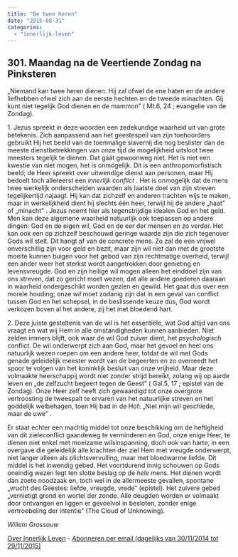 ```yaml
---
title: "De twee heren"
date: "2015-08-31"
categories: 
  - "innerlijk-leven"
---
```


## 301\. Maandag na de Veertiende Zondag na Pinksteren

„Niemand kan twee heren dienen. Hij zal ofwel de ene haten en de andere liefhebben ofwel zich aan de eerste hechten en de tweede minachten. Gij kunt niet tegelijk God dienen en de mammon” ( Mt.6, 24 ; evangelie van de Zondag).

1\. Jezus spreekt in deze woorden een zedekundige waarheid uit van grote betekenis. Zich aanpassend aan het geestespeil van zijn toehoorders gebruikt Hij het beeld van de toenmalige slavernij die nog beslister dan de meeste dienstbetrekkingen van onze tijd de mogelijkheid uitsloot twee meesters tegelijk te dienen. Dat gáát gewoonweg niet. Het is niet een kwestie van niet mogen, het is onmógelijk. Dit is een anthropomorfistisch beeld; de Heer spreekt over uitwendige dienst aan personen, maar Hij bedoelt toch allereerst een _innerlijk conflict_ . Het is onmogelijk dat de mens twee werkelijk onderscheiden waarden als laatste doel van zijn streven tegelijkertijd najaagt. Hij kan dat zichzelf en anderen trachten wijs te maken, maar in werkelijkheid dient hij slechts één heer, terwijl hij de andere „haat” of „minacht” . Jezus noemt hier als tegenstrijdige idealen God en het geld. Men kan deze algemene waarheid natuurlijk ook toepassen op andere dingen: God en de eigen wil, God en de eer der mensen en zo verder. Het kan ook een op zichzelf beschouwd geringe waarde zijn die zich tegenover Gods wil stelt. Dit hangt af van de concrete mens. Zo zal de een vrijwel onverschillig zijn voor geld en bezit, maar zijn wil niet dan met de grootste moeite kunnen buigen voor het gebod van zijn rechtmatige overheid, terwijl een ander weer het sterkst wordt aangetrokken door genieting en levensvreugde. God en zijn heilige wil mogen alleen het einddoel zijn van ons streven, dat zo gericht moet wezen, dat alle andere goederen daaraan in waarheid ondergeschikt worden gezien en gewild. Het gaat dus over een morele houding; onze _wil_ moet zodanig zijn dat in een geval van conflict tussen God en het schepsel, in de beslissende keuze dus, God wordt verkozen boven al het andere, zij het met bloedend hart.

2\. Deze juiste gesteltenis van de wil is het essentiële, wat God altijd van ons vraagt en wat wij Hem in alle omstandigheden kunnen aanbieden. Niet zelden immers blijft, ook waar de wil God zuiver dient, het _psychologisch_ conflict. De wil onderwerpt zich aan God, maar het gevoel en heel ons natuurlijk wezen roepen om een andere heer, totdat de wil met Gods genade geleidelijk meester wordt van de begeerten en zo overreedt het spoor te volgen van het koninklijk besluit van onze vrijheid. Maar deze volmaakte heerschappij wordt niet zonder strijd bereikt, zolang wij op aarde leven en „de zelfzucht begeert tegen de Geest” ( Gal.5, 17 ; epistel van de Zondag). Onze Heer zelf heeft zich gewaardigd tot onze overgrote vertroosting de tweespalt te ervaren van het natuurlijke streven en het goddelijk welbehagen, toen Hij bad in de Hof: „Niet mijn wil geschiede, maar de uwe” .

Er staat echter een machtig middel tot onze beschikking om de heftigheid van dit zieleconflict gaandeweg te verminderen en God, onze enige Heer, te dienen niet enkel met moeizame wilsinspanning, doch ook van harte, in een overgave die geleidelijk alle krachten der ziel Hem met vreugde onderwerpt, niet langer alleen als plichtsvervulling, maar met bloedwarme liefde. Dit middel is het inwendig gebed. Het voortdurend innig schouwen op Gods oneindig wezen legt ten slotte beslag op de _hele_ mens. Het dienen wordt dan zoete noodzaak en, toch wel in de allermeeste gevallen, spontane „vrucht des Geestes: liefde, vreugde, vrede” (epistel). Het zuivere gebed „vernietigt grond en wortel der zonde. Alle deugden worden er volmaakt door ontvangen en liggen er gevoelvol in besloten, zonder enige vertroebeling der intentie” (The Cloud of Unknowing).

_Willem Grossouw_

[Over Innerlijk Leven](/blog/een-jaar-lang-innerlijk-leven-op-geloven-leren/) - [Abonneren per email (dagelijks van 30/11/2014 tot 29/11/2015)](http://eepurl.com/9P3DT)

